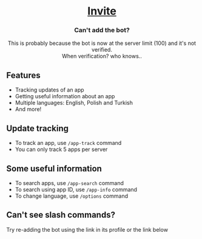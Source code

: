 <div align="center">
  
  # [Invite](https://discord.com/api/oauth2/authorize?client_id=806615704987762759&permissions=412384349249&scope=bot%20applications.commands)
  ### Can't add the bot?
  This is probably because the bot is now at the server limit (100) and it's not verified.<br>
  When verification? who knows..
  
</div>

## Features
+ Tracking updates of an app
+ Getting useful information about an app
+ Multiple languages: English, Polish and Turkish
+ And more!

## Update tracking
+ To track an app, use <code>/app-track</code> command
+ You can only track 5 apps per server
  
## Some useful information
+ To search apps, use <code>/app-search</code> command
+ To search using app ID, use <code>/app-info</code> command
+ To change language, use <code>/options</code> command

## Can't see slash commands?
Try re-adding the bot using the link in its profile or the link below